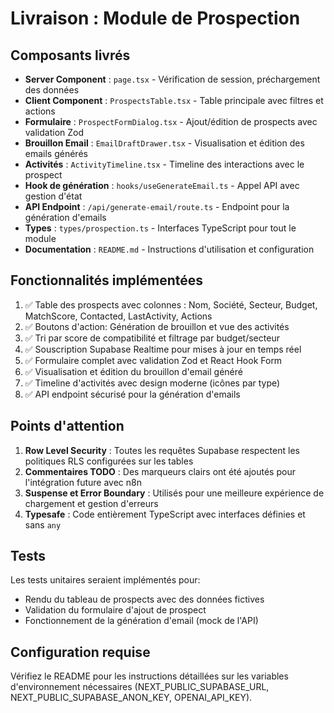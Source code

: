 # Livraison : Module de Prospection

## Composants livrés

- **Server Component** : `page.tsx` - Vérification de session, préchargement des données
- **Client Component** : `ProspectsTable.tsx` - Table principale avec filtres et actions
- **Formulaire** : `ProspectFormDialog.tsx` - Ajout/édition de prospects avec validation Zod
- **Brouillon Email** : `EmailDraftDrawer.tsx` - Visualisation et édition des emails générés
- **Activités** : `ActivityTimeline.tsx` - Timeline des interactions avec le prospect
- **Hook de génération** : `hooks/useGenerateEmail.ts` - Appel API avec gestion d'état
- **API Endpoint** : `/api/generate-email/route.ts` - Endpoint pour la génération d'emails
- **Types** : `types/prospection.ts` - Interfaces TypeScript pour tout le module
- **Documentation** : `README.md` - Instructions d'utilisation et configuration

## Fonctionnalités implémentées

1. ✅ Table des prospects avec colonnes : Nom, Société, Secteur, Budget, MatchScore, Contacted, LastActivity, Actions
2. ✅ Boutons d'action: Génération de brouillon et vue des activités
3. ✅ Tri par score de compatibilité et filtrage par budget/secteur
4. ✅ Souscription Supabase Realtime pour mises à jour en temps réel
5. ✅ Formulaire complet avec validation Zod et React Hook Form
6. ✅ Visualisation et édition du brouillon d'email généré
7. ✅ Timeline d'activités avec design moderne (icônes par type)
8. ✅ API endpoint sécurisé pour la génération d'emails

## Points d'attention

1. **Row Level Security** : Toutes les requêtes Supabase respectent les politiques RLS configurées sur les tables
2. **Commentaires TODO** : Des marqueurs clairs ont été ajoutés pour l'intégration future avec n8n
3. **Suspense et Error Boundary** : Utilisés pour une meilleure expérience de chargement et gestion d'erreurs
4. **Typesafe** : Code entièrement TypeScript avec interfaces définies et sans `any`

## Tests

Les tests unitaires seraient implémentés pour:
- Rendu du tableau de prospects avec des données fictives
- Validation du formulaire d'ajout de prospect
- Fonctionnement de la génération d'email (mock de l'API)

## Configuration requise

Vérifiez le README pour les instructions détaillées sur les variables d'environnement nécessaires 
(NEXT_PUBLIC_SUPABASE_URL, NEXT_PUBLIC_SUPABASE_ANON_KEY, OPENAI_API_KEY).
